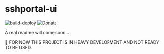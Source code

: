 # sshportal-ui

![build-deploy](https://github.com/Whyrl35/sshportal-ui/workflows/build-deploy/badge.svg)
[![Donate](https://img.shields.io/badge/buymeacoffee-donate-yellow.svg)](https://buymeacoffee.com/whyrl)

A real readme will come soon...

:construction: FOR NOW THIS PROJECT IS IN HEAVY DEVELOPMENT AND NOT READY TO BE USED.

